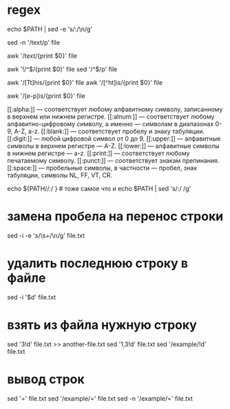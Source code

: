 # regex

echo $PATH | sed -e 's/:/\n/g'

sed -n '/text/p' file

awk '/text/{print $0}' file

awk '!/^$/{print $0}' file
sed '/^$/p' file

awk '/[Tt]his/{print $0}' file
awk '/[^ht]is/{print $0}' file

awk '/[e-p]is/{print $0}' file

[[:alpha:]] — соответствует любому алфавитному символу, записанному в верхнем или нижнем регистре.
[[:alnum:]] — соответствует любому алфавитно-цифровому символу, а именно — символам в диапазонах 0-9, A-Z, a-z.
[[:blank:]] — соответствует пробелу и знаку табуляции.
[[:digit:]] — любой цифровой символ от 0 до 9.
[[:upper:]] — алфавитные символы в верхнем регистре — A-Z.
[[:lower:]] — алфавитные символы в нижнем регистре — a-z.
[[:print:]] — соответствует любому печатаемому символу.
[[:punct:]] — соответствует знакам препинания.
[[:space:]] — пробельные символы, в частности — пробел, знак табуляции, символы NL, FF, VT, CR.

echo ${PATH//:/ } # тоже самое что и echo $PATH | sed 's/:/ /g'


# замена пробела на перенос строки
sed -i -e 's/\s\+/\n/g' file.txt

# удалить последнюю строку в файле
sed -i '$d' file.txt

# взять из файла нужную строку
sed '3!d' file.txt >> another-file.txt
sed '1,3!d' file.txt
sed '/example/!d' file.txt

# вывод строк
sed '=' file.txt
sed '/example/=' file.txt
sed -n '/example/=' file.txt
